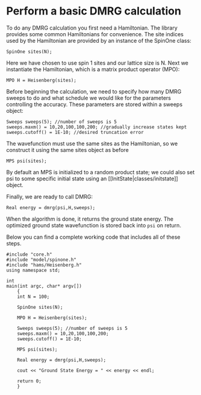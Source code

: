 # Perform a basic DMRG calculation #

To do any DMRG calculation you first need a Hamiltonian. 
The library provides some common Hamiltonians for convenience.
The site indices used by the Hamiltonian are provided by an instance of the SpinOne class:

    SpinOne sites(N);

Here we have chosen to use spin 1 sites and our lattice size is N.
Next we instantiate the Hamiltonian, which is a matrix product operator (MPO):

    MPO H = Heisenberg(sites);

Before beginning the calculation, we need to specify how many DMRG sweeps to do and
what schedule we would like for the parameters controlling the accuracy.
These parameters are stored within a sweeps object:

    Sweeps sweeps(5); //number of sweeps is 5
    sweeps.maxm() = 10,20,100,100,200; //gradually increase states kept
    sweeps.cutoff() = 1E-10; //desired truncation error

The wavefunction must use the same sites
as the Hamiltonian, so we construct it using the same sites object as before

    MPS psi(sites);

By default an MPS is initialized to a random product state; we could also set psi
to some specific initial state using an [[InitState|classes/initstate]] object.

Finally, we are ready to call DMRG:

    Real energy = dmrg(psi,H,sweeps);

When the algorithm is done, it returns the ground state energy. The optimized ground state
wavefunction is stored back into `psi` on return.

Below you can find a complete working code that includes all of these steps.


    #include "core.h"
    #include "model/spinone.h"
    #include "hams/Heisenberg.h"
    using namespace std;

    int 
    main(int argc, char* argv[])
        {
        int N = 100;

        SpinOne sites(N);

        MPO H = Heisenberg(sites);

        Sweeps sweeps(5); //number of sweeps is 5
        sweeps.maxm() = 10,20,100,100,200;
        sweeps.cutoff() = 1E-10;

        MPS psi(sites);

        Real energy = dmrg(psi,H,sweeps);

        cout << "Ground State Energy = " << energy << endl;

        return 0;
        }

